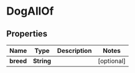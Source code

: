 

# DogAllOf

## Properties

Name | Type | Description | Notes
------------ | ------------- | ------------- | -------------
**breed** | **String** |  |  [optional]



